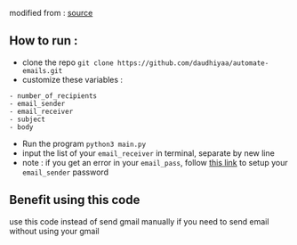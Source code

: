 modified from : [source](https://www.youtube.com/watch?v=g_j6ILT-X0k)

## How to run :
- clone the repo `git clone https://github.com/daudhiyaa/automate-emails.git`
- customize these variables : 
```
- number_of_recipients
- email_sender
- email_receiver
- subject
- body
```
- Run the program `python3 main.py`
- input the list of your `email_receiver` in terminal, separate by new line
- note : if you get an error in your `email_pass`, follow [this link](https://www.youtube.com/watch?v=g_j6ILT-X0k) to setup your `email_sender` password


## Benefit using this code 
use this code instead of send gmail manually if you need to send email without using your gmail
